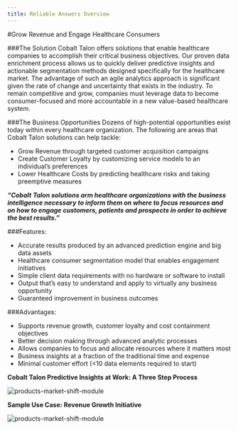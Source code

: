 ```yaml
---
title: Reliable Answers Overview
---
```



#Grow Revenue and Engage Healthcare Consumers

###The Solution
Cobalt Talon offers solutions that enable healthcare companies to accomplish their critical business objectives. Our proven data enrichment process allows us to quickly deliver predictive insights and actionable segmentation methods designed specifically for the healthcare market. The advantage of such an agile analytics approach is significant given the rate of change and uncertainty that exists in the industry. To remain competitive and grow, companies must leverage data to become consumer-focused and more accountable in a new value-based healthcare system. 

###The Business Opportunities 
Dozens of high-potential opportunities exist today within every healthcare organization. The following are areas that Cobalt Talon solutions can help tackle:
 
* Grow Revenue through targeted customer acquisition campaigns
* Create Customer Loyalty by customizing service models to an individual’s preferences
* Lower Healthcare Costs by predicting healthcare risks and taking preemptive measures 

___“Cobalt Talon solutions arm healthcare organizations with the business intelligence necessary to inform them on where to focus resources and on how to engage customers, patients and prospects in order to achieve the best results.”___

###Features:

* Accurate results produced by an advanced prediction engine and big data assets
* Healthcare consumer segmentation model that enables engagement initiatives
* Simple client data requirements with no hardware or software to install
* Output that’s easy to understand and apply to virtually any business opportunity
* Guaranteed improvement in business outcomes

###Advantages:

* Supports revenue growth, customer loyalty and cost containment objectives
* Better decision making through advanced analytic processes
* Allows companies to focus and allocate resources where it matters most
* Business insights at a fraction of the traditional time and expense
* Minimal customer effort (<10 data elements required to start)

__Cobalt Talon Predictive Insights at Work: A Three Step Process__


![products-market-shift-module](/images/solutions/predictiveinsights_image1.jpg)


__Sample Use Case: Revenue Growth Initiative__


![products-market-shift-module](/images/solutions/predictiveinsights_image2.jpg)

